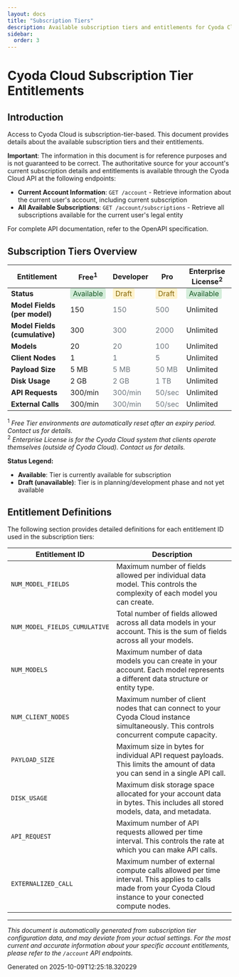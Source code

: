 ```yaml
---
layout: docs
title: "Subscription Tiers"
description: Available subscription tiers and entitlements for Cyoda Cloud
sidebar:
  order: 3
---
```


# Cyoda Cloud Subscription Tier Entitlements

## Introduction

Access to Cyoda Cloud is subscription-tier-based. This document provides details about the available subscription tiers and their entitlements.

**Important**: The information in this document is for reference purposes and is not guaranteed to be correct. The authoritative source for your account's current subscription details and entitlements is available through the Cyoda Cloud API at the following endpoints:

- **Current Account Information**: `GET /account` - Retrieve information about the current user's account, including current subscription
- **All Available Subscriptions**: `GET /account/subscriptions` - Retrieve all subscriptions available for the current user's legal entity

For complete API documentation, refer to the OpenAPI specification.

## Subscription Tiers Overview

| Entitlement | Free<sup>1</sup> | Developer | Pro | Enterprise License<sup>2</sup> |
| --- | --- | --- | --- | --- |
| **Status** | <span style="background-color: #d4edda; color: #155724; padding: 2px 6px; border-radius: 3px;">Available</span> | <span style="background-color: #fff3cd; color: #856404; padding: 2px 6px; border-radius: 3px;">Draft</span> | <span style="background-color: #fff3cd; color: #856404; padding: 2px 6px; border-radius: 3px;">Draft</span> | <span style="background-color: #d4edda; color: #155724; padding: 2px 6px; border-radius: 3px;">Available</span> |
| **Model Fields (per model)** | 150 | <span style="color: #6c757d;">150</span> | <span style="color: #6c757d;">500</span> | Unlimited |
| **Model Fields (cumulative)** | 300 | <span style="color: #6c757d;">300</span> | <span style="color: #6c757d;">2000</span> | Unlimited |
| **Models** | 20 | <span style="color: #6c757d;">20</span> | <span style="color: #6c757d;">100</span> | Unlimited |
| **Client Nodes** | 1 | <span style="color: #6c757d;">1</span> | <span style="color: #6c757d;">5</span> | Unlimited |
| **Payload Size** | 5 MB | <span style="color: #6c757d;">5 MB</span> | <span style="color: #6c757d;">50 MB</span> | Unlimited |
| **Disk Usage** | 2 GB | <span style="color: #6c757d;">2 GB</span> | <span style="color: #6c757d;">1 TB</span> | Unlimited |
| **API Requests** | 300/min | <span style="color: #6c757d;">300/min</span> | <span style="color: #6c757d;">50/sec</span> | Unlimited |
| **External Calls** | 300/min | <span style="color: #6c757d;">300/min</span> | <span style="color: #6c757d;">50/sec</span> | Unlimited |

<sup>1</sup> _Free Tier environments are automatically reset after an expiry period. Contact us for details._<br>
<sup>2</sup> _Enterprise License is for the Cyoda Cloud system that clients operate themselves (outside of Cyoda Cloud). Contact us for details._

**Status Legend:**
- **Available**: Tier is currently available for subscription
- **Draft (unavailable)**: Tier is in planning/development phase and not yet available

## Entitlement Definitions

The following section provides detailed definitions for each entitlement ID used in the subscription tiers:

| Entitlement ID | Description |
| --- | --- |
| `NUM_MODEL_FIELDS` | Maximum number of fields allowed per individual data model. This controls the complexity of each model you can create. |
| `NUM_MODEL_FIELDS_CUMULATIVE` | Total number of fields allowed across all data models in your account. This is the sum of fields across all your models. |
| `NUM_MODELS` | Maximum number of data models you can create in your account. Each model represents a different data structure or entity type. |
| `NUM_CLIENT_NODES` | Maximum number of client nodes that can connect to your Cyoda Cloud instance simultaneously. This controls concurrent compute capacity. |
| `PAYLOAD_SIZE` | Maximum size in bytes for individual API request payloads. This limits the amount of data you can send in a single API call. |
| `DISK_USAGE` | Maximum disk storage space allocated for your account data in bytes. This includes all stored models, data, and metadata. |
| `API_REQUEST` | Maximum number of API requests allowed per time interval. This controls the rate at which you can make API calls. |
| `EXTERNALIZED_CALL` | Maximum number of external compute calls allowed per time interval. This applies to calls made from your Cyoda Cloud instance to your conected compute nodes. |

---

*This document is automatically generated from subscription tier configuration data, and may deviate from your actual settings. For the most current and accurate information about your specific account entitlements, please refer to the `/account` API endpoints.*

Generated on 2025-10-09T12:25:18.320229

